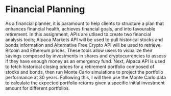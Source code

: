 # Financial Planning

As a financial planner, it is paramount to help clients to structure a plan that enhances financial health, achieves financial goals, and into favourable retirement. In this assignment, APIs are utlised to create two financial analysis tools; Alpaca Markets API will be used to pull historical stocks and bonds information and Alternative Free Crypto API will be used to retrieve Bitcoin and Ethereum prices.  These tools allow users to visualize their savings composed by investments in shares and cryptocurrencies to assess if they have enough money as an emergency fund. Next, Alpaca API is used to fetch historical closing prices for a retirement portfolio composed of stocks and bonds, then run Monte Carlo simulations to project the portfolio performance at 30 years.  Following this, I will then use the Monte Carlo data to calculate the expected portfolio returns given a specific initial investment amount for different portfolios.
